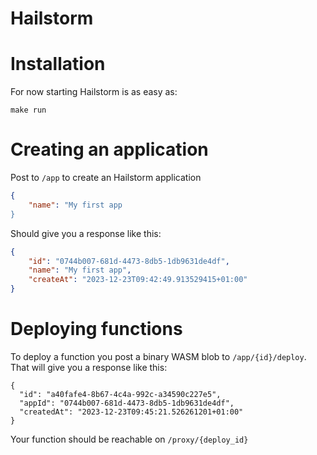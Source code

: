 # Hailstorm

# Installation
For now starting Hailstorm is as easy as:
```
make run
```

# Creating an application
Post to `/app` to create an Hailstorm application
```json
{
	"name": "My first app
}
```

Should give you a response like this:
```json
{
  	"id": "0744b007-681d-4473-8db5-1db9631de4df",
  	"name": "My first app",
  	"createAt": "2023-12-23T09:42:49.913529415+01:00"
}
```

# Deploying functions 
To deploy a function you post a binary WASM blob to `/app/{id}/deploy`. That will give you a response like this:
```
{
  "id": "a40fafe4-8b67-4c4a-992c-a34590c227e5",
  "appId": "0744b007-681d-4473-8db5-1db9631de4df",
  "createdAt": "2023-12-23T09:45:21.526261201+01:00"
}
```

Your function should be reachable on `/proxy/{deploy_id}`

